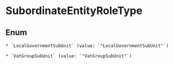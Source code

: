 
# SubordinateEntityRoleType

## Enum


    * `LocalGovernmentSubUnit` (value: `"LocalGovernmentSubUnit"`)

    * `VatGroupSubUnit` (value: `"VatGroupSubUnit"`)



